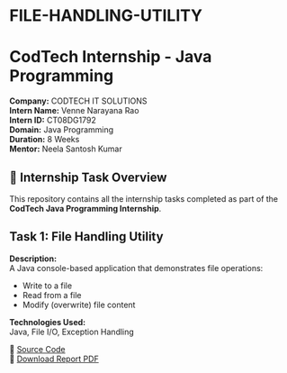 # FILE-HANDLING-UTILITY
# CodTech Internship - Java Programming
**Company:** CODTECH IT SOLUTIONS  
**Intern Name:** Venne Narayana Rao   
**Intern ID:** CT08DG1792  
**Domain:** Java Programming  
**Duration:** 8 Weeks  
**Mentor:** Neela Santosh Kumar

## 📁 Internship Task Overview
This repository contains all the internship tasks completed as part of the **CodTech Java Programming Internship**.
## Task 1: File Handling Utility

**Description:**  
A Java console-based application that demonstrates file operations:
- Write to a file
- Read from a file
- Modify (overwrite) file content

**Technologies Used:**  
Java, File I/O, Exception Handling

📂 [Source Code](https://github.com/Narayanarao-v/FILE-HANDLING-UTILITY/raw/main/FileHandlingUtility.java)  
📄 [Download Report PDF](https://github.com/Narayanarao-v/FILE-HANDLING-UTILITY/raw/main/CodTech_Task1_FileHandling_Report.pdf)

